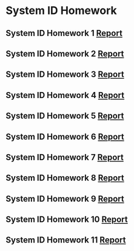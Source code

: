 # System ID Homework

## System ID Homework 1 [Report](https://hackmd.io/P6g2mnibSu2CBRJbdMpPnw?view)

## System ID Homework 2 [Report](https://hackmd.io/zHG8RdtxSQquWduoGzXdmw)

## System ID Homework 3 [Report](https://hackmd.io/ewcLkDtiQJCTxoQv7OX5HQ)

## System ID Homework 4 [Report](https://hackmd.io/dwfCOqoSRNSlQMq7cvfgXw)

## System ID Homework 5 [Report](https://hackmd.io/voSYnPaxR5yoLRSYkNF4Bw)

## System ID Homework 6 [Report](https://hackmd.io/c6GqtRAESlud3BgmSYAMRw)

## System ID Homework 7 [Report](https://hackmd.io/pHD6yAhETd2vqRcEZlAkaw)

## System ID Homework 8 [Report](https://hackmd.io/cTBjxtnsSVqJHYcygXSUMg)

## System ID Homework 9 [Report](https://hackmd.io/HTVLStO-QFivKtD4SkOqTA)

## System ID Homework 10 [Report](https://hackmd.io/t-IdCzQ1TWmJmQ5CBRPzFQ)

## System ID Homework 11 [Report](https://hackmd.io/xUD-IKGZSjO5PYDFLikeqA)